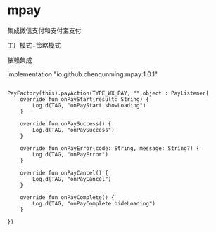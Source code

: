 # mpay

集成微信支付和支付宝支付

工厂模式+策略模式


依赖集成

implementation "io.github.chenqunming:mpay:1.0.1"

```

PayFactory(this).payAction(TYPE_WX_PAY, "",object : PayListener{
    override fun onPayStart(result: String) {
        Log.d(TAG, "onPayStart showLoading")
    }

    override fun onPaySuccess() {
        Log.d(TAG, "onPaySuccess")
    }

    override fun onPayError(code: String, message: String?) {
        Log.d(TAG, "onPayError")
    }

    override fun onPayCancel() {
        Log.d(TAG, "onPayCancel")
    }

    override fun onPayComplete() {
        Log.d(TAG, "onPayComplete hideLoading")
    }

})

```

